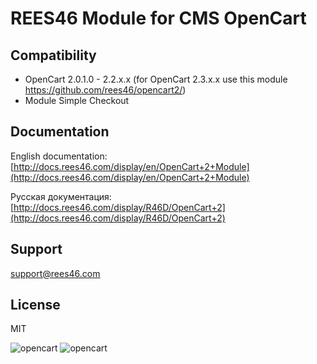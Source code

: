 # REES46 Module for CMS OpenCart

## Compatibility

* OpenCart 2.0.1.0 - 2.2.x.x (for OpenCart 2.3.x.x use this module https://github.com/rees46/opencart2/)
* Module Simple Checkout

## Documentation

English documentation: [http://docs.rees46.com/display/en/OpenCart+2+Module](http://docs.rees46.com/display/en/OpenCart+2+Module)

Русская документация: [http://docs.rees46.com/display/R46D/OpenCart+2](http://docs.rees46.com/display/R46D/OpenCart+2)

## Support

[support@rees46.com](mailto:support@rees46.com)

## License

MIT

![opencart](https://api.rees46.com/marker/opencart)
![opencart](https://googleads.g.doubleclick.net/pagead/viewthroughconversion/871826946/?value=0&guid=ON&script=0)
